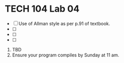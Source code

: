 # TECH 104 Lab 04
- [ ] Use of Allman style as per p.91 of textbook.
- [ ] 
- [ ]
- [ ] 

1.  TBD
4.  Ensure your program compiles by Sunday at 11 am.
